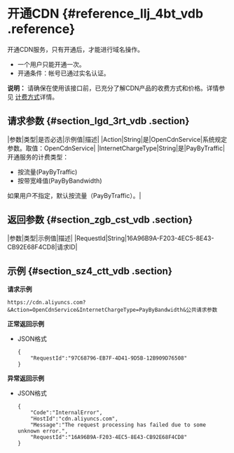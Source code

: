 # 开通CDN {#reference_llj_4bt_vdb .reference}

开通CDN服务，只有开通后，才能进行域名操作。

-   一个用户只能开通一次。
-   开通条件：帐号已通过实名认证。

**说明：** 请确保在使用该接口前，已充分了解CDN产品的收费方式和价格。详情参见 [计费方式](../intl.zh-CN/产品定价/计费方式.md#)详情。

## 请求参数 {#section_lgd_3rt_vdb .section}

|参数|类型|是否必选|示例值|描述|
|Action|String|是|OpenCdnService|系统规定参数。取值：OpenCdnService|
|InternetChargeType|String|是|PayByTraffic|开通服务的计费类型：

 -   按流量\(PayByTraffic\)
-   按带宽峰值\(PayByBandwidth\)

 如果用户不指定，默认按流量（PayByTraffic）。|

## 返回参数 {#section_zgb_cst_vdb .section}

|参数|类型|示例值|描述|
|RequestId|String|16A96B9A-F203-4EC5-8E43-CB92E68F4CD8|请求ID|

## 示例 {#section_sz4_ctt_vdb .section}

**请求示例**

```
https://cdn.aliyuncs.com?&Action=OpenCdnService&InternetChargeType=PayByBandwidth&公共请求参数
```

**正常返回示例**

-   JSON格式

    ```
    {
        "RequestId":"97C68796-EB7F-4D41-9D5B-12B909D76508"
    }
    ```


**异常返回示例**

-   JSON格式

    ```
    {
        "Code":"InternalError",
        "HostId":"cdn.aliyuncs.com",
        "Message":"The request processing has failed due to some unknown error.",
        "RequestId":"16A96B9A-F203-4EC5-8E43-CB92E68F4CD8"
    }
    ```



